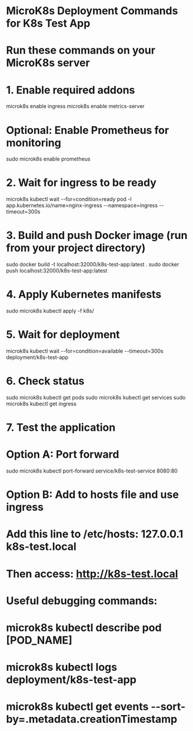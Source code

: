 # MicroK8s Deployment Commands for K8s Test App
# Run these commands on your MicroK8s server

# 1. Enable required addons
microk8s enable ingress
microk8s enable metrics-server

# Optional: Enable Prometheus for monitoring
sudo microk8s enable prometheus

# 2. Wait for ingress to be ready
microk8s kubectl wait --for=condition=ready pod -l app.kubernetes.io/name=nginx-ingress --namespace=ingress --timeout=300s

# 3. Build and push Docker image (run from your project directory)
sudo docker build -t localhost:32000/k8s-test-app:latest .
sudo docker push localhost:32000/k8s-test-app:latest

# 4. Apply Kubernetes manifests
sudo microk8s kubectl apply -f k8s/

# 5. Wait for deployment
microk8s kubectl wait --for=condition=available --timeout=300s deployment/k8s-test-app

# 6. Check status
sudo microk8s kubectl get pods
sudo microk8s kubectl get services
sudo microk8s kubectl get ingress

# 7. Test the application
# Option A: Port forward
sudo microk8s kubectl port-forward service/k8s-test-service 8080:80

# Option B: Add to hosts file and use ingress
# Add this line to /etc/hosts: 127.0.0.1 k8s-test.local
# Then access: http://k8s-test.local

# Useful debugging commands:
# microk8s kubectl describe pod [POD_NAME]
# microk8s kubectl logs deployment/k8s-test-app
# microk8s kubectl get events --sort-by=.metadata.creationTimestamp
